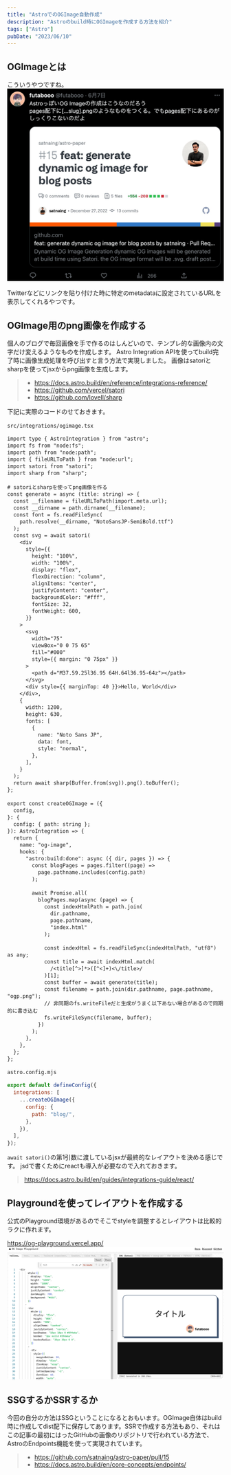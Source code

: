 ```yaml
---
title: "AstroでのOGImage自動作成"
description: "Astroのbuild時にOGImageを作成する方法を紹介"
tags: ["Astro"]
pubDate: "2023/06/10"
---
```


## OGImageとは

こういうやつですね。
![](../../assets/create-personal-site-use-astro/20230610002956.png)

Twitterなどにリンクを貼り付けた時に特定のmetadataに設定されているURLを表示してくれるやつです。

## OGImage用のpng画像を作成する

個人のブログで毎回画像を手で作るのはしんどいので、テンプレ的な画像内の文字だけ変えるようなものを作成します。
Astro Integration APIを使ってbuild完了時に画像生成処理を呼び出すと言う方法で実現しました。
画像はsatoriとsharpを使ってjsxからpng画像を生成します。

>- https://docs.astro.build/en/reference/integrations-reference/
>- https://github.com/vercel/satori
>- https://github.com/lovell/sharp


下記に実際のコードのせておきます。

`src/integrations/ogimage.tsx`

```tsx
import type { AstroIntegration } from "astro";
import fs from "node:fs";
import path from "node:path";
import { fileURLToPath } from "node:url";
import satori from "satori";
import sharp from "sharp";

# satoriとsharpを使ってpng画像を作る
const generate = async (title: string) => {
  const __filename = fileURLToPath(import.meta.url);
  const __dirname = path.dirname(__filename);
  const font = fs.readFileSync(
    path.resolve(__dirname, "NotoSansJP-SemiBold.ttf")
  );
  const svg = await satori(
    <div
      style={{
        height: "100%",
        width: "100%",
        display: "flex",
        flexDirection: "column",
        alignItems: "center",
        justifyContent: "center",
        backgroundColor: "#fff",
        fontSize: 32,
        fontWeight: 600,
      }}
    >
      <svg
        width="75"
        viewBox="0 0 75 65"
        fill="#000"
        style={{ margin: "0 75px" }}
      >
        <path d="M37.59.25l36.95 64H.64l36.95-64z"></path>
      </svg>
      <div style={{ marginTop: 40 }}>Hello, World</div>
    </div>,
    {
      width: 1200,
      height: 630,
      fonts: [
        {
          name: "Noto Sans JP",
          data: font,
          style: "normal",
        },
      ],
    }
  );
  return await sharp(Buffer.from(svg)).png().toBuffer();
};

export const createOGImage = ({
  config,
}: {
  config: { path: string };
}): AstroIntegration => {
  return {
    name: "og-image",
    hooks: {
      "astro:build:done": async ({ dir, pages }) => {
        const blogPages = pages.filter((page) =>
          page.pathname.includes(config.path)
        );

        await Promise.all(
          blogPages.map(async (page) => {
            const indexHtmlPath = path.join(
              dir.pathname,
              page.pathname,
              "index.html"
            );

            const indexHtml = fs.readFileSync(indexHtmlPath, "utf8") as any;
            const title = await indexHtml.match(
              /<title[^>]*>([^<]+)<\/title>/
            )[1];
            const buffer = await generate(title);
            const filename = path.join(dir.pathname, page.pathname, "ogp.png");
            // 非同期のfs.writeFileだと生成がうまく以下あない場合があるので同期的に書き込む
            fs.writeFileSync(filename, buffer);
          })
        );
      },
    },
  };
};
```

`astro.config.mjs`

```js
export default defineConfig({
  integrations: [
    ...createOGImage({
      config: {
        path: "blog/",
      },
    }),
  ],
});
```

`await satori()`の第1引数に渡しているjsxが最終的なレイアウトを決める感じです。
jsdで書くためにreactも導入が必要なので入れておきます。

>https://docs.astro.build/en/guides/integrations-guide/react/

## Playgroundを使ってレイアウトを作成する

公式のPlayground環境があるのでそこでstyleを調整するとレイアウトは比較的ラクに作れます。

https://og-playground.vercel.app/
![OG Image Playground](../../assets/create-personal-site-use-astro/20230610002002.png)

## SSGするかSSRするか

今回の自分の方法はSSGということになるとおもいます。OGImage自体はbuild時に作成してdist配下に保存してあります。SSRで作成する方法もあり、それはこの記事の最初にはったGitHubの画像のリポジトリで行われている方法で、AstroのEndpoints機能を使って実現されています。

>- https://github.com/satnaing/astro-paper/pull/15
>- https://docs.astro.build/en/core-concepts/endpoints/